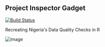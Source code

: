 ## Project Inspector Gadget

[![Build Status](https://travis-ci.org/USAID-ICPI/ProjectInspectorGadget.svg?branch=master)](https://travis-ci.org/USAID-ICPI/ProjectInspectorGadget)

Recreating Nigeria's Data Quality Checks in R

![image](https://vignette.wikia.nocookie.net/inspectorgadget/images/5/50/Wiki-background/revision/latest?cb=20171214175230)